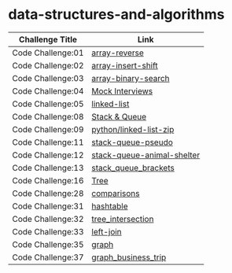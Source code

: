 # data-structures-and-algorithms

|  Challenge Title |  Link |
|------------------|-------|
| Code Challenge:01|[array-reverse](pyhon/array-reverse/README.md)|
| Code Challenge:02|[array-insert-shift](pyhon/array-insert-shift/README.md)|
| Code Challenge:03|[array-binary-search](pyhon/array-binary-search/README.md)|
| Code Challenge:04|[Mock Interviews](pyhon/Mock-Interviews/README.md)|
| Code Challenge:05|[linked-list](python/linked-list/README.md)|
| Code Challenge:08|[Stack & Queue](python/Queue/README.md)|
| Code Challenge:09|[python/linked-list-zip](python/linked-list-zip/README.md)|
| Code Challenge:11|[stack-queue-pseudo](python/stack-queue-pseudo/README.md)|
| Code Challenge:12|[stack-queue-animal-shelter](python/stack-queue-animal-shelter/README.md)|
| Code Challenge:13|[stack_queue_brackets](python/stack-queue-brackets/README.md)|
| Code Challenge:16|[Tree](python/Trees/README.md)|
| Code Challenge:28|[comparisons](python/sorting/comparisons/README.md)|
| Code Challenge:31|[hashtable](python/hashtable/README.md)|
| Code Challenge:32|[tree_intersection](python/tree_intersection/README.md)|
| Code Challenge:33|[left-join](python/hashmap-left-join/README.md)|
| Code Challenge:35|[graph](python/graph/README.md)|
| Code Challenge:37|[graph_business_trip](python/graph_business_trip/README.md)|

